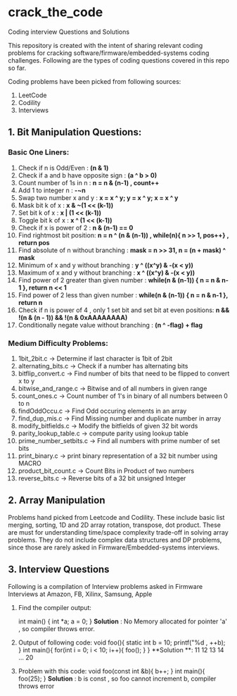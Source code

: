 # crack_the_code
Coding interview Questions and Solutions

This repository is created with the intent of sharing  relevant coding problems for cracking software/firmware/embedded-systems coding challenges. Following are the types of coding questions covered in this repo so far.

Coding problems have been picked from following sources:

1. LeetCode
2. Codility
3. Interviews

## 1. Bit Manipulation Questions:
  ### Basic One Liners:
  1. Check if n is Odd/Even : **(n & 1)**
  2. Check if a and b have opposite sign : **(a ^ b > 0)**
  3. Count number of 1s in n :  **n = n & (n-1) , count++**
  4. Add 1 to integer n : **-~n**
  5. Swap two number x and y : **x = x ^ y; y = x ^ y; x = x ^ y**
  6. Mask bit k of x : **x & ~(1 << (k-1))**
  7. Set  bit k of x : **x | (1 << (k-1))**
  8. Toggle bit k of x : **x ^ (1 << (k-1))**
  9. Check if x is power of 2 : **n & (n-1) == 0**
  10. Find rightmost bit position: **n = n ^ (n & (n-1)) , while(n){ n >> 1, pos++} , return pos**
  11. Find absolute of n without branching : **mask = n >> 31, n = (n + mask) ^ mask**
  12. Minimum of x and y without branching : **y ^ ((x^y) & -(x < y))**
  13. Maximum of x and y without branching : **x ^ ((x^y) & -(x < y))**
  14. Find power of 2 greater than given number : **while(n & (n-1)) { n = n & n-1 }, return n << 1**
  15. Find power of 2 less than given number : **while(n & (n-1)) { n = n & n-1 }, return n**
  16. Check if n is power of 4 , only 1 set bit and set bit at even positions: **n && !(n & (n - 1)) && !(n & 0xAAAAAAAA)**
  17. Conditionally negate value without branching : **(n ^ -flag) + flag**
  
 ### Medium Difficulty Problems:   
  1. 1bit_2bit.c -> Determine if last character is 1bit of 2bit
  2. alternating_bits.c -> Check if a number has alternating bits
  4. bitflip_convert.c -> Find number of bits that need to be flipped to convert x to y
  5. bitwise_and_range.c -> Bitwise and of all numbers in given range 
  6. count_ones.c -> Count number of 1's in binary of all numbers between 0 to n
  7. findOddOccu.c -> Find Odd occuring  elements in an array
  8. find_dup_mis.c -> Find Missing number and duplicate number in array
  9. modify_bitfields.c -> Modify the bitfields of given 32 bit words
  10. parity_lookup_table.c -> compute parity using lookup table
  11. prime_number_setbits.c -> Find all numbers with prime number of set bits
  12. print_binary.c ->  print binary representation of a 32 bit number using  MACRO
  13. product_bit_count.c -> Count Bits in Product of two numbers
  14. reverse_bits.c -> Reverse bits of a 32 bit unsigned Integer
     
## 2. Array Manipulation
   Problems hand picked from Leetcode and Codility. These include basic list merging, sorting, 1D and 2D array rotation, transpose, dot product. These are must for understanding time/space complexity trade-off in solving array problems. They do not include complex data structures and DP problems, since those are rarely asked in Firmware/Embedded-systems interviews.

## 3. Interview Questions
Following is a compilation of Interview problems asked in Firmware Interviews at Amazon, FB, Xilinx, Samsung, Apple

1. Find the compiler output:

     int main()
     {
         int *a;
         a = 0;
     }
     **Solution** : No Memory allocated for pointer 'a' , so compiler throws error.

2. Output of following code:
     void foo(){
         static int b = 10;
         printf("%d , ++b);
     }
     int main(){
          for(int i = 0; i < 10; i++){
              foo();
          }
     }
     **Solution **: 11 12 13 14 ... 20
3. Problem with this code:
     void foo(const int &b){
          b++;
     }
     int main(){
          foo(25);
     }
     **Solution** : b is const , so foo cannot increment b, compiler throws error
     
     
     



